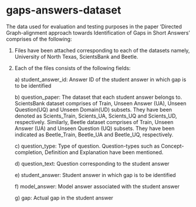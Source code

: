 # gaps-answers-dataset

The data used for evaluation and testing purposes in the paper ‘Directed Graph-alignment approach towards Identification of Gaps in Short Answers’ comprises of the following:

1.	Files have been attached corresponding to each of the datasets namely, University of North Texas, ScientsBank and Beetle.
2.	Each of the files consists of the following fields:

    a)	student_answer_id: Answer ID of the student answer in which gap is to be identified
    
    b)	question_paper: The dataset that each student answer belongs to. ScientsBank dataset comprises of Train, Unseen Answer (UA), Unseen Question(UQ) and Unseen Domain(UD) subsets. They have been denoted as Scients_Train, Scients_UA, Scients_UQ and Scients_UD, respectively. Similarly, Beetle dataset comprises of Train, Unseen Answer (UA) and Unseen Question (UQ) subsets. They have been indicated as Beetle_Train, Beetle_UA and Beetle_UQ, respectively.
    
    c)  question_type: Type of question. Question-types such as Concept-completion, Definition and Explanation have been mentioned. 
    
    d)	question_text: Question corresponding to the student answer
    
    e)	student_answer: Student answer in which gap is to be identified
    
    f)	model_answer: Model answer associated with the student answer
    
    g)	gap: Actual gap in the student answer
    
    

